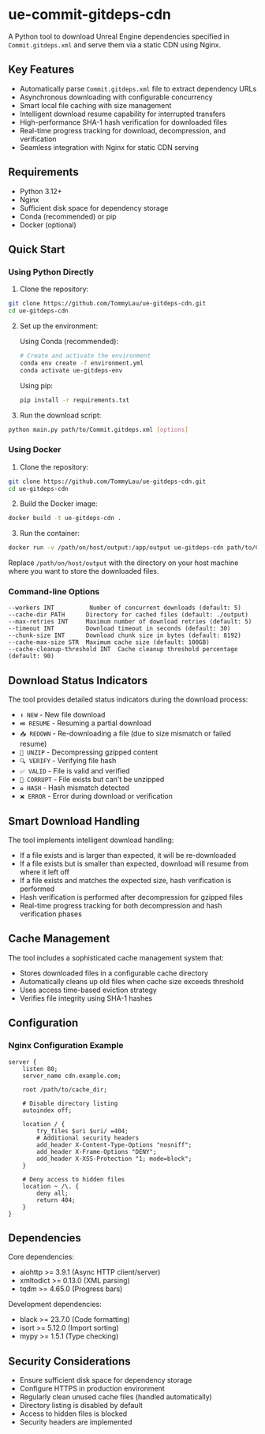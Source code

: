 # ue-commit-gitdeps-cdn

A Python tool to download Unreal Engine dependencies specified in `Commit.gitdeps.xml` and serve them via a static CDN using Nginx.

## Key Features

- Automatically parse `Commit.gitdeps.xml` file to extract dependency URLs
- Asynchronous downloading with configurable concurrency
- Smart local file caching with size management
- Intelligent download resume capability for interrupted transfers
- High-performance SHA-1 hash verification for downloaded files
- Real-time progress tracking for download, decompression, and verification
- Seamless integration with Nginx for static CDN serving

## Requirements

- Python 3.12+
- Nginx
- Sufficient disk space for dependency storage
- Conda (recommended) or pip
- Docker (optional)

## Quick Start

### Using Python Directly

1. Clone the repository:
```bash
git clone https://github.com/TommyLau/ue-gitdeps-cdn.git
cd ue-gitdeps-cdn
```

2. Set up the environment:

   Using Conda (recommended):
   ```bash
   # Create and activate the environment
   conda env create -f environment.yml
   conda activate ue-gitdeps-env
   ```

   Using pip:
   ```bash
   pip install -r requirements.txt
   ```

3. Run the download script:
```bash
python main.py path/to/Commit.gitdeps.xml [options]
```

### Using Docker

1. Clone the repository:
```bash
git clone https://github.com/TommyLau/ue-gitdeps-cdn.git
cd ue-gitdeps-cdn
```

2. Build the Docker image:
```bash
docker build -t ue-gitdeps-cdn .
```

3. Run the container:
```bash
docker run -v /path/on/host/output:/app/output ue-gitdeps-cdn path/to/Commit.gitdeps.xml [options]
```

Replace `/path/on/host/output` with the directory on your host machine where you want to store the downloaded files.

### Command-line Options

```
--workers INT          Number of concurrent downloads (default: 5)
--cache-dir PATH      Directory for cached files (default: ./output)
--max-retries INT     Maximum number of download retries (default: 5)
--timeout INT         Download timeout in seconds (default: 30)
--chunk-size INT      Download chunk size in bytes (default: 8192)
--cache-max-size STR  Maximum cache size (default: 100GB)
--cache-cleanup-threshold INT  Cache cleanup threshold percentage (default: 90)
```

## Download Status Indicators

The tool provides detailed status indicators during the download process:

- `⬇️ NEW` - New file download
- `⏯️ RESUME` - Resuming a partial download
- `📥 REDOWN` - Re-downloading a file (due to size mismatch or failed resume)
- `🔄 UNZIP` - Decompressing gzipped content
- `🔍 VERIFY` - Verifying file hash
- `✅ VALID` - File is valid and verified
- `🔄 CORRUPT` - File exists but can't be unzipped
- `♻️ HASH` - Hash mismatch detected
- `❌ ERROR` - Error during download or verification

## Smart Download Handling

The tool implements intelligent download handling:

- If a file exists and is larger than expected, it will be re-downloaded
- If a file exists but is smaller than expected, download will resume from where it left off
- If a file exists and matches the expected size, hash verification is performed
- Hash verification is performed after decompression for gzipped files
- Real-time progress tracking for both decompression and hash verification phases

## Cache Management

The tool includes a sophisticated cache management system that:
- Stores downloaded files in a configurable cache directory
- Automatically cleans up old files when cache size exceeds threshold
- Uses access time-based eviction strategy
- Verifies file integrity using SHA-1 hashes

## Configuration

### Nginx Configuration Example

```nginx
server {
    listen 80;
    server_name cdn.example.com;

    root /path/to/cache_dir;
    
    # Disable directory listing
    autoindex off;
    
    location / {
        try_files $uri $uri/ =404;
        # Additional security headers
        add_header X-Content-Type-Options "nosniff";
        add_header X-Frame-Options "DENY";
        add_header X-XSS-Protection "1; mode=block";
    }

    # Deny access to hidden files
    location ~ /\. {
        deny all;
        return 404;
    }
}
```

## Dependencies

Core dependencies:
- aiohttp >= 3.9.1 (Async HTTP client/server)
- xmltodict >= 0.13.0 (XML parsing)
- tqdm >= 4.65.0 (Progress bars)

Development dependencies:
- black >= 23.7.0 (Code formatting)
- isort >= 5.12.0 (Import sorting)
- mypy >= 1.5.1 (Type checking)

## Security Considerations

- Ensure sufficient disk space for dependency storage
- Configure HTTPS in production environment
- Regularly clean unused cache files (handled automatically)
- Directory listing is disabled by default
- Access to hidden files is blocked
- Security headers are implemented
